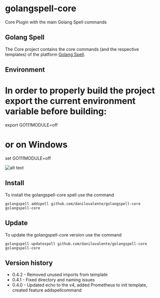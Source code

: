 # golangspell-core
Core Plugin with the main Golang Spell commands

## Golang Spell
The Core project contains the core commands (and the respective templates) of the platform [Golang Spell](https://github.com/danilovalente/golangspell).

## Environment
# In order to properly build the project export the current environment variable before building:
export GO111MODULE=off
# or on Windows
set GO111MODULE=off

![alt text](https://golangspell.com/golangspell/blob/master/img/gopher_spell.png?raw=true)

## Install
To install the golangspell-core spell use the command

`golangspell addspell github.com/danilovalente/golangspell-core golangspell-core`

## Update
To update the golangspell-core version use the command

`golangspell updatespell github.com/danilovalente/golangspell-core golangspell-core`

## Version history
* 0.4.2 - Removed unused imports from template
* 0.4.1 - Fixed directory and naming issues
* 0.4.0 - Updated echo to the v4, added Prometheus to init template, created feature addspellcommand
